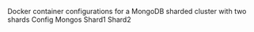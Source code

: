 Docker container configurations for a MongoDB sharded cluster with two shards
Config
Mongos
Shard1
Shard2
